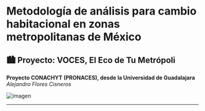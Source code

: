 # Metodología de análisis para cambio habitacional en zonas metropolitanas de México
## :cityscape: Proyecto: VOCES, El Eco de Tu Metrópoli
**Proyecto CONACHYT (PRONACES), desde la Universidad de Guadalajara**   
*Alejandro Flores Cisneros*   

![imagen](imagenes/dataset-card.jpg)

---
